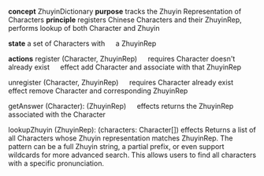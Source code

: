 **concept** ZhuyinDictionary
**purpose** tracks the Zhuyin Representation of Characters
**principle** registers Chinese Characters and their ZhuyinRep, performs lookup of both Character and Zhuyin

**state**
a set of Characters with
  a ZhuyinRep

**actions**
register (Character, ZhuyinRep)
  requires Character doesn't already exist
  effect add Character and associate with that ZhuyinRep

unregister (Character, ZhuyinRep)
  requires Character already exist
  effect remove Character and corresponding ZhuyinRep

getAnswer (Character): (ZhuyinRep)
  effects returns the ZhuyinRep associated with the Character

lookupZhuyin (ZhuyinRep): (characters: Character[])
effects Returns a list of all Characters whose Zhuyin representation matches ZhuyinRep. The pattern can be a full Zhuyin string, a partial prefix, or even support wildcards for more advanced search. This allows users to find all characters with a specific pronunciation.
